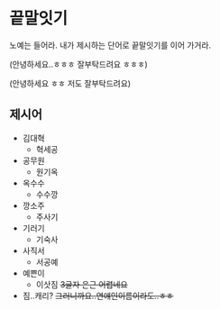 # 끝말잇기

노예는 들어라. 내가 제시하는 단어로 끝말잇기를 이어 가거라.

(안녕하세요..ㅎㅎㅎ 잘부탁드려요 ㅎㅎㅎ)

(안녕하세요 ㅎㅎ 저도 잘부탁드려요)

## 제시어

- 김대혁
  - 혁세공
- 공무원
  - 원기옥
- 옥수수
  - 수수깡
- 깡소주
  - 주사기
- 기러기
  - 기숙사
- 사직서
  - 서공예
- 예쁜이
  - 이삿짐				~~3글자 은근 어렵네요~~
- 짐..캐리?              ~~그러니까요..연얘인이름이라도..ㅎㅎ~~